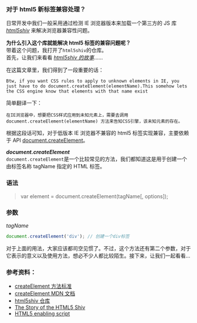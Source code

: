 ### **对于 html5 新标签兼容处理？**

日常开发中我们一般采用通过检测 IE 浏览器版本来加载一个第三方的 JS 库 _[html5shiv](https://github.com/aFarkas/html5shiv)_ 来解决浏览器兼容性问题。

**为什么引入这个库就能解决 html5 标签的兼容问题呢？**  
带着这个问题，我打开了`html5shiv`的仓库。  
首先，让我们来看看 _[html5shiv 的故事](https://www.paulirish.com/2011/the-history-of-the-html5-shiv/)_......

在这篇文章里，我们得到了一段重要的话：

```text
Btw, if you want CSS rules to apply to unknown elements in IE, you just have to do document.createElement(elementName).This somehow lets the CSS engine know that elements with that name exist
```

简单翻译一下：

```text
在IE浏览器中，想要把CSS样式应用到未知元素上，需要去调用 document.createElement(elementName) 方法来告知CSS引擎，该未知元素的存在。
```

根据这段话可知，对于低版本 IE 浏览器不兼容的 html5 标签实现兼容，主要依赖于 API [document.createElement](https://developer.mozilla.org/zh-CN/docs/Web/API/Document/createElement)。

**_document.createElement_**  
`document.createElement`是一个比较常见的方法，我们都知道这是用于创建一个由标签名称 tagName 指定的 HTML 标签。

### 语法

> var element = document.createElement(tagName[, options]);

### 参数

_tagName_

```js
document.createElement('div'); // 创建一个div标签
```

对于上面的用法，大家应该都司空见惯了。不过，这个方法还有第二个参数，对于它表示的意义以及使用方法，想必不少人都比较陌生。接下来，让我们一起看看...

<!-- 打开仓库[源码](https://github.com/aFarkas/html5shiv/blob/master/src/html5shiv.js)，我们能看到，代码并不多，加上注释也不过三百来行。 -->

### 参考资料：

-   [createElement 方法标准](https://dom.spec.whatwg.org/#dom-document-createelement)
-   [createElement MDN 文档](https://developer.mozilla.org/zh-CN/docs/Web/API/Document/createElement)
-   [html5shiv 仓库](https://github.com/aFarkas/html5shiv)
-   [The Story of the HTML5 Shiv](https://www.paulirish.com/2011/the-history-of-the-html5-shiv/)
-   [HTML5 enabling script](https://remysharp.com/2009/01/07/html5-enabling-script/)
